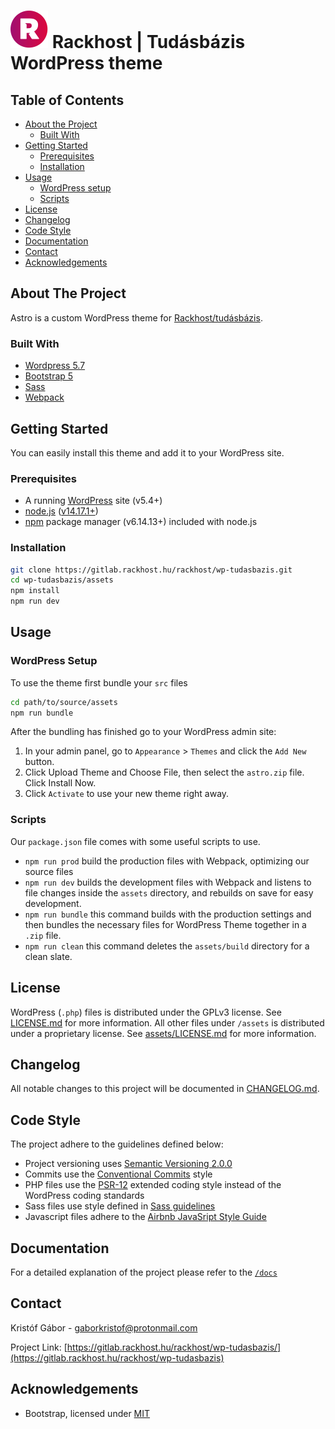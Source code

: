 # ![alt text][logo] Rackhost | Tudásbázis WordPress theme

## Table of Contents

- [About the Project](#about-the-project)
  - [Built With](#built-with)
- [Getting Started](#getting-started)
  - [Prerequisites](#prerequisites)
  - [Installation](#installation)
- [Usage](#usage)
  - [WordPress setup](#wordpress-setup)
  - [Scripts](#scripts)
- [License](#license)
- [Changelog](#changelog)
- [Code Style](#code-style)
- [Documentation](#documentation)
- [Contact](#contact)
- [Acknowledgements](#acknowledgements)

## About The Project

Astro is a custom WordPress theme for [Rackhost/tudásbázis](https://www.rackhost.hu/tudasbazis/).

### Built With

- [Wordpress 5.7](https://wordpress.com/)
- [Bootstrap 5](https://getbootstrap.com/)
- [Sass](https://sass-lang.com/)
- [Webpack](https://webpack.js.org/)

## Getting Started

You can easily install this theme and add it to your WordPress site.

### Prerequisites

- A running [WordPress](https://wordpress.org/) site (v5.4+)
- [node.js](https://nodejs.org/en/) ([v14.17.1+](https://nodejs.org/dist/v14.17.1/node-v14.17.1.tar.gz))
- [npm](https://www.npmjs.com/) package manager (v6.14.13+) included with node.js

### Installation

```bash
git clone https://gitlab.rackhost.hu/rackhost/wp-tudasbazis.git
cd wp-tudasbazis/assets
npm install
npm run dev
```

## Usage

### WordPress Setup

To use the theme first bundle your `src` files

```bash
cd path/to/source/assets
npm run bundle
```

After the bundling has finished go to your WordPress admin site:

1. In your admin panel, go to `Appearance` > `Themes` and click the `Add New` button.
2. Click Upload Theme and Choose File, then select the `astro.zip` file. Click Install Now.
3. Click `Activate` to use your new theme right away.

### Scripts

Our `package.json` file comes with some useful scripts to use.

- `npm run prod` build the production files with Webpack, optimizing our source files
- `npm run dev` builds the development files with Webpack and listens to file changes inside the `assets` directory, and
  rebuilds on save for easy development.
- `npm run bundle` this command builds with the production settings and then bundles the necessary files for WordPress
  Theme together in a `.zip` file.
- `npm run clean` this command deletes the `assets/build` directory for a clean slate.

## License

WordPress (`.php`) files is distributed under the GPLv3 license.
See [LICENSE.md](https://gitlab.rackhost.hu/rackhost/wp-tudasbazis/-/blob/master/LICENSE.md) for more information. All
other files under `/assets` is distributed under a proprietary license.
See [assets/LICENSE.md](https://gitlab.rackhost.hu/rackhost/wp-tudasbazis/-/blob/master/assets/LICENSE.md) for more
information.

## Changelog

All notable changes to this project will be documented
in [CHANGELOG.md](https://gitlab.rackhost.hu/rackhost/wp-tudasbazis/-/blob/master/README.md).

## Code Style

The project adhere to the guidelines defined below:

- Project versioning uses [Semantic Versioning 2.0.0](https://semver.org/)
- Commits use the [Conventional Commits](https://www.conventionalcommits.org/en/v1.0.0/) style
- PHP files use the [PSR-12](https://www.php-fig.org/psr/psr-12/) extended coding style instead of the WordPress coding
  standards
- Sass files use style defined in [Sass guidelines](https://sass-guidelin.es/)
- Javascript files adhere to the [Airbnb JavaSript Style Guide](https://github.com/airbnb/javascript)

## Documentation

For a detailed explanation of the project please refer to
the [`/docs`](https://gitlab.rackhost.hu/rackhost/wp-tudasbazis/-/blob/master/docs/)

## Contact

Kristóf Gábor - [gaborkristof@protonmail.com](gaborkristof@protonmail.com)

Project Link: [https://gitlab.rackhost.hu/rackhost/wp-tudasbazis/](https://gitlab.rackhost.hu/rackhost/wp-tudasbazis)

## Acknowledgements

- Bootstrap, licensed under [MIT](https://getbootstrap.com/docs/5.0/about/license/)

[logo]: assets/src/img/logo/Rackhost-logo.svg 'Rackhost Logo'
